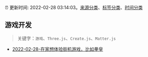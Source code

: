 :alarm_clock: 更新时间: 2022-02-28 03:14:03。[来源分类](../README.md)、[标签分类](../TAGS.md)、[时间分类](../TIMELINE.md)

## 游戏开发


> 关键字：`游戏`、`Three.js`、`Create.js`、`Matter.js`



- [2022-02-28-在家想体验街机游戏，比如拳皇](https://www.v2ex.com/t/836823) 